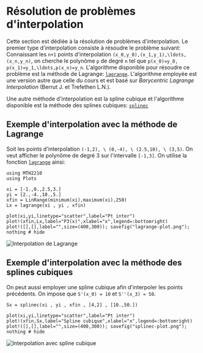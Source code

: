 # Résolution de problèmes d'interpolation

Cette section est dédiée à la résolution de problèmes d'interpolation. Le
premier type d'interpolation consiste à résoudre le problème suivant:
Connaissant les ``n+1`` points d'interpolation ``(x_0,y_0),(x_1,y_1),\ldots,
(x_n,y_n)``, on cherche le polynôme ``p`` de degré ``n`` tel que ``p(x_0)=y_0,
p(x_1)=y_1,\ldots,p(x_n)=y_n``. L'algorithme disponible pour résoudre ce
problème est la méthode de Lagrange: [`lagrange`](@ref). L'algorithme employée
est une version autre que celle du cours et est basé sur
*Barycentric Lagrange Interpolation* (Berrut J. et Trefethen L.N.).

Une autre méthode d'interpolation est la spline cubique et l'algorithme
disponible est la méthode des splines cubiques: [`splinec`](@ref)

## Exemple d'interpolation avec la méthode de Lagrange

Soit les points d'interpolation ``(-1,2), \ (0,-4), \ (2.5,10), \ (3,5)``. On
veut afficher le polynôme de degré 3 sur l'intervalle ``[-1,3]``. On utilise
la fonction [`lagrange`](@ref) ainsi:

```@example 1
using MTH2210
using Plots

xi = [-1.,0.,2.5,3.]
yi = [2.,-4.,10.,5.]
xfin = LinRange(minimum(xi),maximum(xi),250)
Lx = lagrange(xi , yi , xfin)

plot(xi,yi,linetype="scatter",label="Pt inter")
plot!(xfin,Lx,label="P3(x)",xlabel="x",legend=:bottomright)
plot!([],[],label="",size=(400,300)); savefig("lagrange-plot.png"); nothing # hide
```

![Interpolation de Lagrange](lagrange-plot.png)


## Exemple d'interpolation avec la méthode des splines cubiques

On peut aussi employer une spline cubique afin d'interpoler les points
précédents. On impose que ``S'(x_0) = 10`` et ``S''(x_3) = 50``.

```@example 1
Sx = splinec(xi , yi , xfin , [4,2] , [10.,50.])

plot(xi,yi,linetype="scatter",label="Pt inter")
plot!(xfin,Sx,label="Spline cubique",xlabel="x",legend=:bottomright)
plot!([],[],label="",size=(400,300)); savefig("splinec-plot.png"); nothing # hide
```

![Interpolation avec spline cubique](splinec-plot.png)

